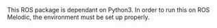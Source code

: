 This ROS package is dependant on Python3. In order to run this on ROS Melodic, the environment must be set up properly.